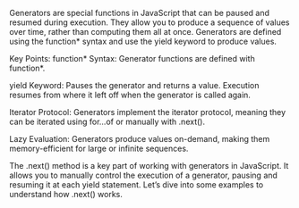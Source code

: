 Generators are special functions in JavaScript that can be paused and resumed during execution. They allow you to produce a sequence of values over time, rather than computing them all at once. Generators are defined using the function* syntax and use the yield keyword to produce values.

Key Points: 
function* Syntax: Generator functions are defined with function*.

yield Keyword: Pauses the generator and returns a value. Execution resumes from where it left off when the generator is called again.

Iterator Protocol: Generators implement the iterator protocol, meaning they can be iterated using for...of or manually with .next().

Lazy Evaluation: Generators produce values on-demand, making them memory-efficient for large or infinite sequences.

The .next() method is a key part of working with generators in JavaScript. It allows you to manually control the execution of a generator, pausing and resuming it at each yield statement. Let’s dive into some examples to understand how .next() works.